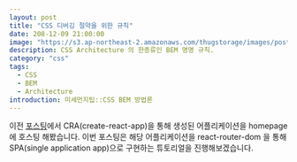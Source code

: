 ```yaml
---
layout: post
title: "CSS 디버깅 절약을 위한 규칙"
date: 208-12-09 21:00:00
image: "https://s3.ap-northeast-2.amazonaws.com/thugstorage/images/postcover/craghpage.jpg"
description: CSS Architecture 의 한종류인 BEM 명명 규칙.
category: "css"
tags:
  - CSS
  - BEM
  - Architecture
introduction: 미세먼지팁::CSS BEM 방법론
---
```


이전 [포스팅](https://juunone.github.io/cra-ghpages/)에서 CRA(create-react-app)을 통해
생성된 어플리케이션을 homepage에 호스팅 해봤습니다.
이번 포스팅은 해당 어플리케이션을 react-router-dom 을 통해 SPA(single application app)으로 구현하는 튜토리얼을 진행해보겠습니다.
